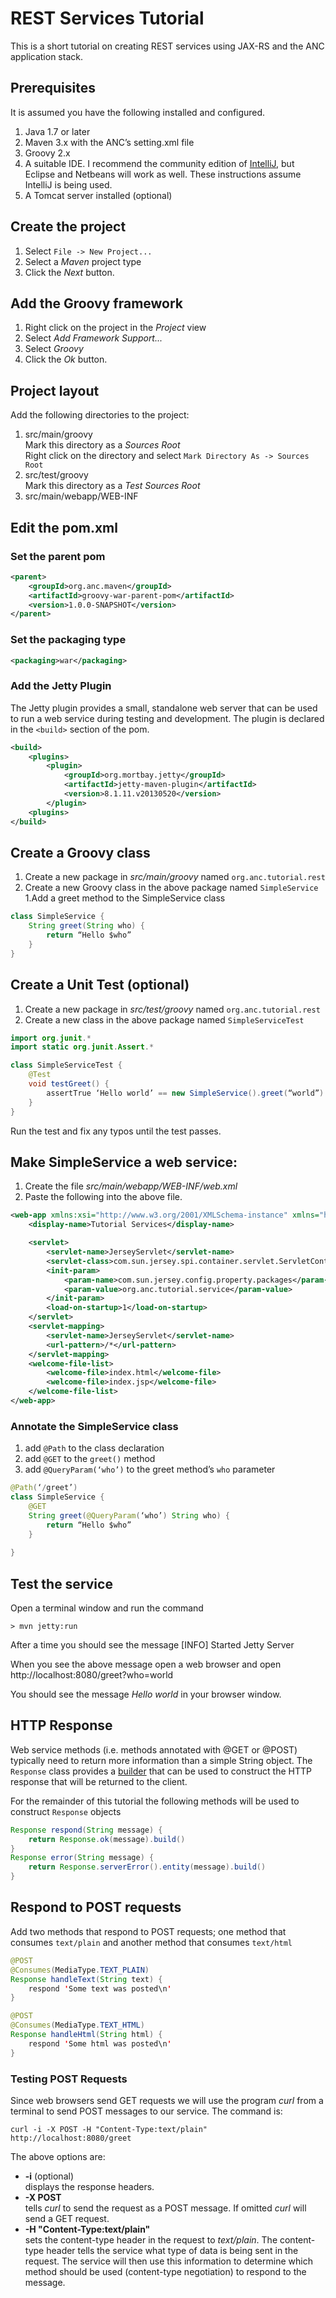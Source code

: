 REST Services Tutorial
==================

This is a short tutorial on creating REST services using JAX-RS and the ANC application stack.

## Prerequisites

It is assumed you have the following installed and configured.

1. Java 1.7 or later
1. Maven 3.x with the ANC’s setting.xml file
1. Groovy 2.x
1. A suitable IDE. I recommend the community edition of [IntelliJ](http://www.jetbrains.com/idea/download/), but Eclipse and Netbeans will work as well.  These instructions assume IntelliJ is being used.
1. A Tomcat server installed (optional)

## Create the project

1. Select `File -> New Project...`
2. Select a *Maven* project type
3. Click the *Next* button.

## Add the Groovy framework

1. Right click on the project in the *Project* view 
2. Select *Add Framework Support...*
3. Select *Groovy* 
4. Click the *Ok* button.

## Project layout

Add the following directories to the project:
1. src/main/groovy<br/>
Mark this directory as a *Sources Root*<br/>
Right click on the directory and select `Mark Directory As -> Sources Root`
1. src/test/groovy<br/>
Mark this directory as a *Test Sources Root*
1. src/main/webapp/WEB-INF

## Edit the pom.xml

### Set the parent pom
```xml
<parent>
    <groupId>org.anc.maven</groupId>
    <artifactId>groovy-war-parent-pom</artifactId>
    <version>1.0.0-SNAPSHOT</version>
</parent>
```

### Set the packaging type
```xml
<packaging>war</packaging>
```

### Add the Jetty Plugin

The Jetty plugin provides a small, standalone web server that can be used to run a web service during
testing and development.  The plugin is declared in the `<build>` section of the pom.
```xml
<build>
    <plugins>
        <plugin>
            <groupId>org.mortbay.jetty</groupId>
            <artifactId>jetty-maven-plugin</artifactId>
            <version>8.1.11.v20130520</version>
        </plugin>
    <plugins>
</build>
```
	
## Create a Groovy class

1. Create a new package in *src/main/groovy* named `org.anc.tutorial.rest`
1. Create a new Groovy class in the above package named `SimpleService`
1.Add a greet method to the SimpleService class
```java
class SimpleService {
	String greet(String who) {
		return “Hello $who”
	}
}
```

## Create a Unit Test (optional)

1. Create a new package in *src/test/groovy* named `org.anc.tutorial.rest`
1. Create a new class in the above package named `SimpleServiceTest`

```java
import org.junit.*
import static org.junit.Assert.*

class SimpleServiceTest {
	@Test
	void testGreet() {
		assertTrue ‘Hello world’ == new SimpleService().greet(“world”)
	}
}
```
Run the test and fix any typos until the test passes.

## Make SimpleService a web service:

1. Create the file *src/main/webapp/WEB-INF/web.xml*
1. Paste the following into the above file.<br/>
```xml
<web-app xmlns:xsi="http://www.w3.org/2001/XMLSchema-instance" xmlns="http://java.sun.com/xml/ns/javaee" xmlns:web="http://java.sun.com/xml/ns/javaee/web-app_3_0.xsd" xsi:schemaLocation="http://java.sun.com/xml/ns/javaee http://java.sun.com/xml/ns/javaee/web-app_3_0.xsd" id="WebApp_ID" version="3.0">
    <display-name>Tutorial Services</display-name>

    <servlet>
        <servlet-name>JerseyServlet</servlet-name>
        <servlet-class>com.sun.jersey.spi.container.servlet.ServletContainer</servlet-class>
        <init-param>
            <param-name>com.sun.jersey.config.property.packages</param-name>
            <param-value>org.anc.tutorial.service</param-value>
        </init-param>
        <load-on-startup>1</load-on-startup>
    </servlet>
    <servlet-mapping>
        <servlet-name>JerseyServlet</servlet-name>
        <url-pattern>/*</url-pattern>
    </servlet-mapping>
    <welcome-file-list>
        <welcome-file>index.html</welcome-file>
        <welcome-file>index.jsp</welcome-file>
    </welcome-file-list>
</web-app>
```
### Annotate the SimpleService class
1. add `@Path` to the class declaration
1. add `@GET` to the `greet()` method
1. add `@QueryParam(‘who’)` to the greet method’s `who` parameter
	
```java
@Path(‘/greet’)
class SimpleService {
	@GET
	String greet(@QueryParam(‘who’) String who) {
		return “Hello $who”
	}
	
}		
```

## Test the service

Open a terminal window and run the command

    > mvn jetty:run
  
After a time you should see the message
    [INFO] Started Jetty Server
    
When you see the above message open a web browser and open http://localhost:8080/greet?who=world

You should see the message *Hello world* in your browser window.

## HTTP Response

Web service methods (i.e. methods annotated with @GET or @POST) typically need to return more information than a simple
String object. The `Response` class provides a [builder](http://en.wikipedia.org/wiki/Builder_pattern) that can be used to
construct the HTTP response that will be returned to the client.  

For the remainder of this tutorial the following methods will be used to construct `Response` objects
```java
Response respond(String message) {
	return Response.ok(message).build()
}
Response error(String message) {
	return Response.serverError().entity(message).build()
}
```
 
## Respond to POST requests

Add two methods that respond to POST requests; one method that consumes `text/plain` and another method that consumes `text/html`

```java
@POST
@Consumes(MediaType.TEXT_PLAIN)
Response handleText(String text) {
    respond 'Some text was posted\n'
}

@POST
@Consumes(MediaType.TEXT_HTML)
Response handleHtml(String html) {
    respond 'Some html was posted\n' 
}
```
 
### Testing POST Requests

Since web browsers send GET requests we will use the program *curl* from a terminal to 
send POST messages to our service. The command is:

    curl -i -X POST -H "Content-Type:text/plain" http://localhost:8080/greet
    
The above options are:

 - **-i** (optional)<br/>displays the response headers.
 - **-X POST**<br/>tells *curl* to send the request as a POST message. If omitted *curl* will send a GET request.
 - **-H "Content-Type:text/plain"**<br/>sets the content-type header in the request to *text/plain*.  The content-type
header tells the service what type of data is being sent in the request.  The service will then use this information to
determine which method should be used (content-type negotiation) to respond to the message.
    
 

